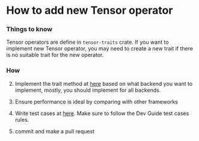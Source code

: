 # How to add new Tensor operator

### Things to know
Tensor operators are define in `tensor-traits` crate. If you want to implement new Tensor operator, you may need to create a new trait if there is no suitable trait for the new operator.

### How
2. Implement the trait method at [here](https://github.com/Jianqoq/Hpt/tree/main/hpt/src/ops) based on what backend you want to implement, mostly, you should implement for all backends.

3. Ensure performance is ideal by comparing with other frameworks

4. Write test cases at [here](https://github.com/Jianqoq/Hpt/tree/main/hpt-tests/src/hpt_core). Make sure to follow the Dev Guide test cases rules.

5. commit and make a pull request